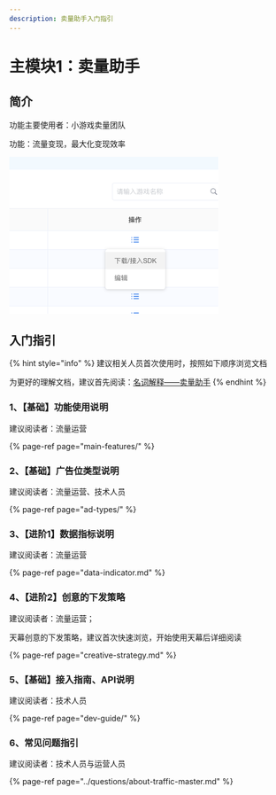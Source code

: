```yaml
---
description: 卖量助手入门指引
---
```


# 主模块1：卖量助手

## 简介

功能主要使用者：小游戏卖量团队

功能：流量变现，最大化变现效率

![&#x5929;&#x5E55;-&#x5356;&#x91CF;&#x52A9;&#x624B;&#x5165;&#x53E3;](../.gitbook/assets/image%20%28129%29.png)

## 入门指引

{% hint style="info" %}
建议相关人员首次使用时，按照如下顺序浏览文档

为更好的理解文档，建议首先阅读：[名词解释——卖量助手](../glossary.md#2-mai-liang-zhu-shou)
{% endhint %}

### 1、【基础】功能使用说明

建议阅读者：流量运营

{% page-ref page="main-features/" %}

### 2、【基础】广告位类型说明

建议阅读者：流量运营、技术人员

{% page-ref page="ad-types/" %}

### 3、【进阶1】数据指标说明

建议阅读者：流量运营

{% page-ref page="data-indicator.md" %}

### 4、【进阶2】创意的下发策略

建议阅读者：流量运营；

天幕创意的下发策略，建议首次快速浏览，开始使用天幕后详细阅读

{% page-ref page="creative-strategy.md" %}

### 5、【基础】接入指南、API说明

建议阅读者：技术人员

{% page-ref page="dev-guide/" %}

### 6、常见问题指引

建议阅读者：技术人员与运营人员

{% page-ref page="../questions/about-traffic-master.md" %}



